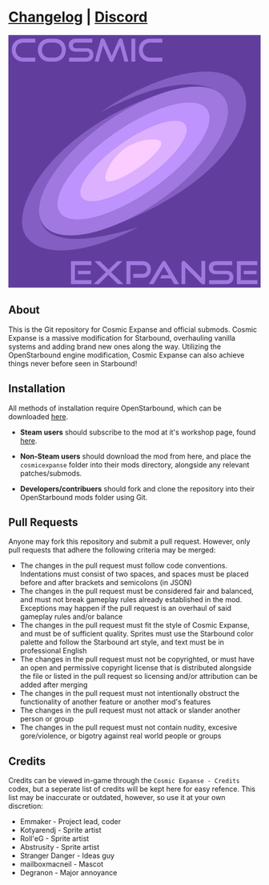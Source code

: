 # [Changelog](CHANGELOG.md) | [Discord](https://discord.gg/jQJqkg3VCK)

![logo](.art/logo/logo.png)

## About

This is the Git repository for Cosmic Expanse and official submods. Cosmic Expanse is a massive modification for Starbound, overhauling vanilla systems and adding brand new ones along the way. Utilizing the OpenStarbound engine modification, Cosmic Expanse can also achieve things never before seen in Starbound!

## Installation

All methods of installation require OpenStarbound, which can be downloaded [here](https://github.com/OpenStarbound/OpenStarbound/releases).

- **Steam users** should subscribe to the mod at it's workshop page, found [here](https://www.youtube.com/watch?v=dQw4w9WgXcQ).

- **Non-Steam users** should download the mod from here, and place the ``cosmicexpanse`` folder into their mods directory, alongside any relevant patches/submods.

- **Developers/contribuers** should fork and clone the repository into their OpenStarbound mods folder using Git.

## Pull Requests

Anyone may fork this repository and submit a pull request. However, only pull requests that adhere the following criteria may be merged:
- The changes in the pull request must follow code conventions. Indentations must consist of two spaces, and spaces must be placed before and after brackets and semicolons (in JSON)
- The changes in the pull request must be considered fair and balanced, and must not break gameplay rules already established in the mod. Exceptions may happen if the pull request is an overhaul of said gameplay rules and/or balance
- The changes in the pull request must fit the style of Cosmic Expanse, and must be of sufficient quality. Sprites must use the Starbound color palette and follow the Starbound art style, and text must be in professional English
- The changes in the pull request must not be copyrighted, or must have an open and permissive copyright license that is distributed alongside the file or listed in the pull request so licensing and/or attribution can be added after merging
- The changes in the pull request must not intentionally obstruct the functionality of another feature or another mod's features
- The changes in the pull request must not attack or slander another person or group
- The changes in the pull request must not contain nudity, excesive gore/violence, or bigotry against real world people or groups

## Credits

Credits can be viewed in-game through the ``Cosmic Expanse - Credits`` codex, but a seperate list of credits will be kept here for easy refence. This list may be inaccurate or outdated, however, so use it at your own discretion:
- Emmaker - Project lead, coder
- Kotyarendj - Sprite artist
- Roll'eG - Sprite artist
- Abstrusity - Sprite artist
- Stranger Danger - Ideas guy
- mailboxmacneil - Mascot
- Degranon - Major annoyance

